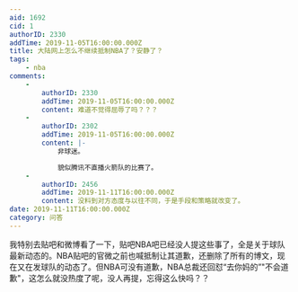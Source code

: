 ```yaml
---
aid: 1692
cid: 1
authorID: 2330
addTime: 2019-11-05T16:00:00.000Z
title: 大陆网上怎么不继续抵制NBA了？安静了？
tags:
    - nba
comments:
    -
        authorID: 2330
        addTime: 2019-11-05T16:00:00.000Z
        content: 难道不觉得屈辱了吗？？？
    -
        authorID: 2302
        addTime: 2019-11-05T16:00:00.000Z
        content: |-
            非球迷。

            貌似腾讯不直播火箭队的比赛了。
    -
        authorID: 2456
        addTime: 2019-11-11T16:00:00.000Z
        content: 没料到对方态度与以往不同，于是手段和策略就改变了。
date: 2019-11-11T16:00:00.000Z
category: 问答
---
```


我特别去贴吧和微博看了一下，贴吧NBA吧已经没人提这些事了，全是关于球队最新动态的。NBA贴吧的官微之前也喊抵制让其道歉，还删除了所有的博文，现在又在发球队的动态了。但NBA可没有道歉，NBA总裁还回怼“去你妈的”"不会道歉"，这怎么就没热度了呢，没人再提，忘得这么快吗？？
